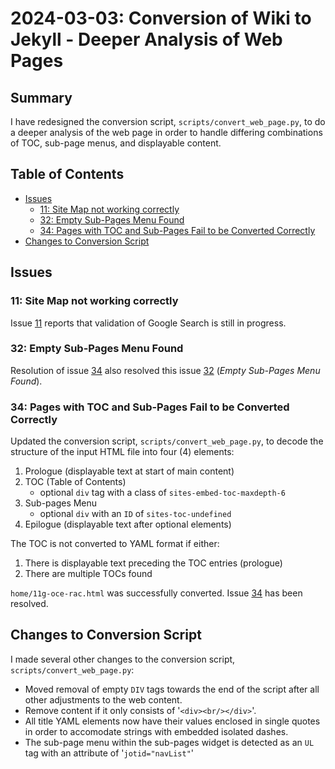 # 2024-03-03: Conversion of Wiki to Jekyll - Deeper Analysis of Web Pages

## Summary

I have redesigned the conversion script, `scripts/convert_web_page.py`, to do a deeper analysis of the web page in order to handle differing combinations of TOC, sub-page menus, and displayable content.

## Table of Contents

* [Issues](#issues)
  * [11: Site Map not working correctly](#11-site-map-not-working-correctly)
  * [32: Empty Sub-Pages Menu Found](#32-empty-sub-pages-menu-found)
  * [34: Pages with TOC and Sub-Pages Fail to be Converted Correctly](#34-pages-with-toc-and-sub-pages-fail-to-be-converted-correctly)
* [Changes to Conversion Script](#changes-to-conversion-script)

## Issues

### 11: Site Map not working correctly

Issue [11](https://github.com/dfhawthorne/dfhawthorne.github.io/issues/11) reports that validation of Google Search is still in progress.

### 32: Empty Sub-Pages Menu Found

Resolution of issue [34](https://github.com/dfhawthorne/dfhawthorne.github.io/issues/34) also resolved this issue [32](https://github.com/dfhawthorne/dfhawthorne.github.io/issues/32) (_Empty Sub-Pages Menu Found_).

### 34: Pages with TOC and Sub-Pages Fail to be Converted Correctly

Updated the conversion script, `scripts/convert_web_page.py`, to decode the structure of the input HTML file into four (4) elements:

1. Prologue (displayable text at start of main content)
1. TOC (Table of Contents)
   - optional `div` tag with a class of `sites-embed-toc-maxdepth-6`
1. Sub-pages Menu
   - optional `div` with an `ID` of `sites-toc-undefined`
1. Epilogue (displayable text after optional elements)

The TOC is not converted to YAML format if either:

1. There is displayable text preceding the TOC entries (prologue)
1. There are multiple TOCs found

`home/11g-oce-rac.html` was successfully converted. Issue [34](https://github.com/dfhawthorne/dfhawthorne.github.io/issues/34) has been resolved.

## Changes to Conversion Script

I made several other changes to the conversion script, `scripts/convert_web_page.py`:

- Moved removal of empty `DIV` tags towards the end of the script after all other adjustments to the web content.
- Remove content if it only consists of '`<div><br/></div>`'.
- All title YAML elements now have their values enclosed in single quotes in order to accomodate strings with embedded isolated dashes.
- The sub-page menu within the sub-pages widget is detected as an `UL` tag with an attribute of '`jotid="navList"`'
